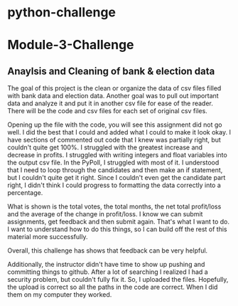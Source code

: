 # python-challenge
# Module-3-Challenge
## Anaylsis and Cleaning of bank & election data

The goal of this project is the clean or organize the data of csv files filled with bank data and election data. Another goal was to pull out important data and analyze it and put it in another csv file for ease of the reader. There will be the code and csv files for each set of original csv files.

Opening up the file with the code, you will see this assignment did not go well. I did the best that I could and added what I could to make it look okay. I have sections of commented out code that I knew was partially right, but couldn't quite get 100%. I struggled with the greatest increase and decrease in profits. I struggled with writing integers and float variables into the output csv file. In the PyPoll, I struggled with most of it. I understood that I need to loop through the candidates and then make an if statement, but I couldn't quite get it right. Since I couldn't even get the candidate part right, I didn't think I could progress to formatting the data correctly into a percentage. 

What is shown is the total votes, the total months, the net total profit/loss and the average of the change in profit/loss. I know we can submit assignments, get feedback and then submit again. That's what I want to do. I want to understand how to do this things, so I can build off the rest of this material more successfully. 

Overall, this challenge has shows that feedback can be very helpful. 

Additionally, the instructor didn't have time to show up pushing and committing things to github. After a lot of searching I realized I had a security problem, but couldn't fully fix it. So, I uploaded the files. Hopefully, the upload is correct so all the paths in the code are correct. When I did them on my computer they worked. 
